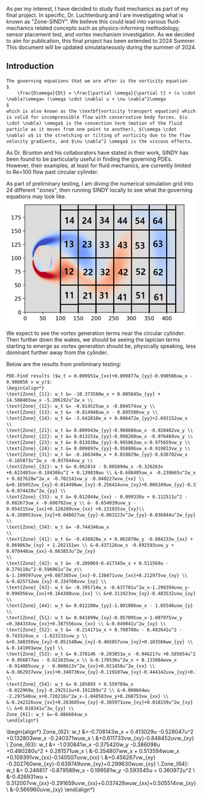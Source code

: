 As per my interest, I have decided to study fluid mechanics as part of my final project. In specific, Dr. Luchtenburg and I are investigating what is known as "Zone-SINDY". We believe this could lead into various fluid-mechanics related concepts such as physics-informing methodology, sensor placement test, and vortex mechanism investigation. As we decided to aim for publication, this final project has been extended to 2024 Summer. This document will be updated simulataneously during the summer of 2024.

## Introduction 
    The governing equations that we are after is the vorticity equation
    $
        \frac{D\omega}{Dt} = \frac{\partial \omega}{\partial t} + (u \cdot \nabla)\omega= (\omega \cdot \nabla) u + \nu \nabla^2\omega
    $ 
    which is also known as the \textbf{vorticity transport equation} which is valid for incompressible flow with conservative body forces. $(u \cdot \nabla) \omega$ is the convection term (motion of the fluid particle as it moves from one point to another), $(\omega \cdot \nabla) u$ is the stretching or tilting of vorticity due to the flow velocity gradients, and $\nu \nabla^2 \omega$ is the viscous effects.
    
As Dr. Brunton and his collaborators have stated in their work, SINDY has been found to be particularly useful in finding the governing PDEs. However, their examples, at least for fluid mechanics, are currently limited to Re=100 flow past circular cylinder.

As part of preliminary testing, I am diving the numerical simulation grid into 24 different "zones", then running SINDY locally to see what the governing equations may look like.
![Preliminary Zone Division](Images/First%20Grid%20Test%20Schematic.png)
We expect to see the vortex generation terms near the circular cylinder. Then further down the wakes, we should be seeing the laplcian terms starting to emerge as vortex generation should be, physically speaking, less dominant further away from the cylinder.

Below are the results from preliminary testing:

    PDE-Find results ($w_t = 0.009951w_{xx}+0.009877w_{yy}-0.990566uw_x - 0.986856 v w_y)$:
    \begin{align*}
    \text{Zone}_{11}: w_t &= -10.373580w_x + 0.005845w_{yy} + 14.588403uw_x -5.206192u^2w_x \\
    \text{Zone}_{12}: w_t &= -0.814525uw_x -0.894574vw_y \\
    \text{Zone}_{13}: w_t &= -0.814948uw_x - 0.895500vw_y \\
    \text{Zone}_{14}: w_t &= -3.642810w_x + 0.006472w_{yy}+2.693152uw_x
    \\
    \text{Zone}_{21}: w_t &= 0.009943w_{yy}-0.960680uw_x -0.920402vw_y \\
    \text{Zone}_{22}: w_t &= 0.013251w_{yy}-0.998260uw_x -0.976469vw_y \\
    \text{Zone}_{23}: w_t &= 0.013038w_{yy}-0.995063uw_x-0.975659vw_y \\
    \text{Zone}_{24}: w_t &= 0.009897w_{yy}-0.958806uw_x-0.919833vw_y \\
    \text{Zone}_{31}: w_t &= -0.166340w_x + 0.010829w_{yy}-0.636702uw_x -0.165873u^2w_x -0.937844vw_y \\
    \text{Zone}_{32}: w_t &= 0.062814 - 0.085894w_x -0.326263v +0.623483uv-0.184306u^2 + 0.139838wu \\ &-0.688405uw_x -0.238665u^2w_x + 0.027628w^2w_x -0.702141vw_y -0.040227wvw_{xx} \\ &+0.165052vw_{xy}-0.014496ww_{xy}-0.256414uvw_{xy}+0.086349uw_{yy}-0.313592v^2w_{yy}\\ &-0.074420u^2w_{yy} \\
    \text{Zone}_{33}: w_t &= 0.012044w_{xx} - 0.099330u + 0.112511u^2 - 0.882673uw_x -0.680702vw_y \\ &- 0.654039uvw_y - 0.054315vw_{xx}+0.126289uvw_{xx} +0.131935vw_{xy}\\ &-0.268053uvw_{xy}+0.048027uw_{yy}-0.083223v^2w_{yy}-0.036844u^2w_{yy}
    \\
    \text{Zone}_{34}: w_t &= -0.744346uw_x
    \\
    \text{Zone}_{41}: w_t &= -0.438828w_x + 0.062870w_y -0.084233w_{xx} + 0.069863w_{xy} + 1.202151wv \\ &-0.437126uw_x -0.692593uvw_y + 0.070448uw_{xx}-0.063853u^2w_{xy}
    \\
    \text{Zone}_{42}: w_t &= -0.209069-0.417345w_x + 0.511569u - 0.279118u^2-0.596061u^2w_x\\ &-1.199597uvw_y+0.087385vw_{xx}-0.138471uvw_{xx}+0.212975vw_{xy} \\ &-0.025732ww_{xy}-0.334708uvw_{xy} \\
    \text{Zone}_{43}: w_t &= -0.395714w_x -0.637701u^2w_x-1.290394uvw_y-0.096956vw_{xx}+0.164380uvw_{xx} \\ &+0.311923vw_{xy}-0.483532uvw_{xy} \\
    \text{Zone}_{44}: w_t &= 0.012208w_{yy}-1.001086uw_x - 1.05546uvw_{y}
    \\
    \text{Zone}_{51}: w_t &= 0.041899w_{xy}-0.957095uw_x-1.087975vw_y =0.384334vw_{xx}+0.387556uvw_{xx} \\ &-0.049041u^2w_{xy} \\
    \text{Zone}_{52}: w_t &= -0.214171w_x + 0.708708u - 0.492641u^2 - 0.743324uw_x -1.023232uvw_y \\ &+0.348350vw_{xy}-0.051548ww_{xy}-0.465857uvw_{xy}+0.103566ww_{yy} \\ &-0.141991wuw_{yy} \\
    \text{Zone}_{53}: w_t &= 0.378146 -0.203851w_x -0.946217u +0.585654u^2 + 0.056877wu - 0.621635uw_x \\ &-0.170536u^2w_x + 0.133084wvw_x -0.914885uvw_y - 0.060613v^2w_{xx}+0.021458u^2w_{xx} \\ &-0.062937wvw_{xx}+0.340736vw_{xy}-0.119187ww_{xy}-0.444142uvw_{xy}+0.129094wuw_{xy}\\&-0.44919v^2w_{yy}+0.153305wvw_{yy} 
    \\
    \text{Zone}_{54}: w_t &= 0.105893 + 0.559789w_x -0.022969w_{xy}-0.292511u+0.191289u^2 \\ &-0.008664wu -2.297540uw_x+0.720216u^2w_x-1.048583vw_y+0.268753vw_{xx} \\ &-0.242326uvw_{xx}+0.263605vw_{xy}-0.305971uvw_{xy}+0.018159u^2w_{xy} \\ &+0.010341u^2w_{yy} \\
    Zone_{61}: w_t &=-0.886684uw_x
    \end{align*}
\begin{align*}
 Zone_{62}: w_t &=-0.708143w_x + 0.413029u -0.528047u^2 +0.132803ww_x -0.240371wuw_x \\ &+0.611733vw_{xy}-0.848452uvw_{xy} \\
 Zone_{63}: w_t &= -1.030841w_x -0.375420w_y -0.386098u +0.480280u^2 + 0.281571uw_x \\
 &-0.354807ww_x + 0.513594wuw_x +0.109391vw_{xx}-0.140507uvw_{xx} \\ &+0.456267vw_{xy} -0.302760ww_{xy}-0.639749uvw_{xy}+0.299630wuw_{xy} \\
 Zone_{64}: w_t &= 0.246817 -0.879589w_x - 0.199581w_y -0.593545u + 0.360972u^2 \\ &-0.426931wu + 0.312007vw_{xx}-0.291659uvw_{xx}+0.037428wuw_{xx}+0.505514vw_{xy} \\ &-0.566960uvw_{xy}
 \end{align*}